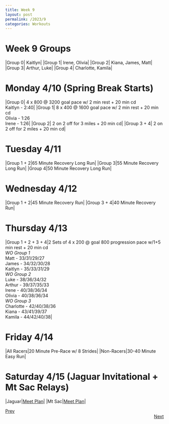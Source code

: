 ```yaml
---
title: Week 9
layout: post
permalink: /2023/9
categories: Workouts
---
```



# Week 9 Groups

|Group 0| Kaitlyn|
|Group 1| Irene, Olivia|
|Group 2| Kiana, James, Matt|
|Group 3| Arthur, Luke|
|Group 4| Charlotte, Kamila|

# Monday 4/10 (Spring Break Starts)

|Group 0| 4 x 800 @ 3200 goal pace w/ 2 min rest + 20 min cd <br> Kaitlyn - 2:40|
|Group 1| 8 x 400 @ 1600 goal pace w/ 2 min rest + 20 min cd <br> Olivia - 1:26 <br> Irene - 1:26|
|Group 2| 2 on 2 off for 3 miles + 20 min cd|
|Group 3 + 4| 2 on 2 off for 2 miles + 20 min cd|

# Tuesday 4/11

|Group 1 + 2|65 Minute Recovery Long Run|
|Group 3|55 Minute Recovery Long Run|
|Group 4|50 Minute Recovery Long Run|

# Wednesday 4/12 

|Group 1 + 2|45 Minute Recovery Run|
|Group 3 + 4|40 Minute Recovery Run|
# Thursday 4/13

|Group 1 + 2 + 3 + 4|2 Sets of 4 x 200 @ goal 800 progression pace w/1+5 min rest + 20 min cd <br> *WO Group 1* <br> Matt - 33/31/29/27 <br> James - 34/32/30/28 <br> Kaitlyn - 35/33/31/29 <br> *WO Group 2* <br> Luke - 38/36/34/32 <br> Arthur - 39/37/35/33 <br> Irene - 40/38/36/34 <br> Olivia - 40/38/36/34 <br> *WO Group 3* <br> Charlotte - 42/40/38/36 <br> Kiana - 43/41/39/37 <br> Kamila - 44/42/40/38|

# Friday 4/14 

|All Racers|20 Minute Pre-Race w/ 8 Strides|
|Non-Racers|30-40 Minute Easy Run|

# Saturday 4/15 (Jaguar Invitational + Mt Sac Relays)

|Jaguar|[Meet Plan]({{site.baseurl}}/2023/JI)|
|Mt Sac|[Meet Plan]({{site.baseurl}}/2023/MSR)|

<div style="text-align: left"> <a href="{{site.baseurl}}/2023/8">Prev</a></div> 
<div style="text-align: right"> <a href="{{site.baseurl}}/2023/10">Next</a></div>